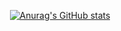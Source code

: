 <div id="title" align=center>

[![Anurag's GitHub stats](https://github-readme-stats.vercel.app/api?username=with-fair-wind&show_icons=true&theme=tokyonight)](https://b23.tv/iEJTnPp)

<!--
**with-fair-wind/with-fair-wind** is a ✨ _special_ ✨ repository because its `README.md` (this file) appears on your GitHub profile.

Here are some ideas to get you started:

- 🔭 I’m currently working on ...
- 🌱 I’m currently learning ...
- 👯 I’m looking to collaborate on ...
- 🤔 I’m looking for help with ...
- 💬 Ask me about ...
- 📫 How to reach me: ...
- 😄 Pronouns: ...
- ⚡ Fun fact: ...
-->
